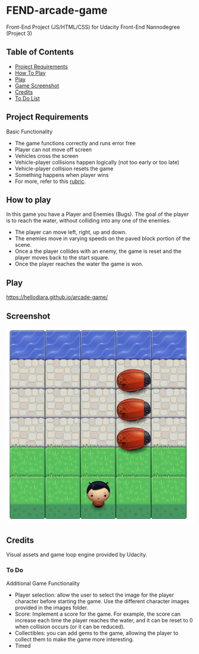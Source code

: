 FEND-arcade-game
===============================
Front-End Project (JS/HTML/CSS) for Udacity Front-End Nannodegree (Project 3)

## Table of Contents
* [Project Requirements](#project-requirements)
* [How To Play](#how-to-play)
* [Play](#play)
* [Game Screenshot](#screenshot)
* [Credits](#credits)
* [To Do List](#to-do)

## Project Requirements
Basic Functionality 
* The game functions correctly and runs error free
* Player can not move off screen
* Vehicles cross the screen
* Vehicle-player collisions happen logically (not too early or too late)
* Vehicle-player collision resets the game
* Something happens when player wins
* For more, refer to this [rubric](https://review.udacity.com/#!/projects/2696458597/rubric).

## How to play
In this game you have a Player and Enemies (Bugs). The goal of the player is to reach the water, without colliding into any one of the enemies. 
* The player can move left, right, up and down. 
* The enemies move in varying speeds on the paved block portion of the scene. 
* Once a the player collides with an enemy, the game is reset and the player moves back to the start square. 
* Once the player reaches the water the game is won.

## Play
https://hellodiara.github.io/arcade-game/

## Screenshot
![Screenshot of Arcade Game](https://github.com/hellodiara/arcade-game/blob/master/images/arcade-game-screenshot.png)

## Credits
Visual assets and game loop engine provided by Udacity.

### To Do
Additional Game Functionality
* Player selection: allow the user to select the image for the player character before starting the game. Use the different character images provided in the images folder.
* Score: Implement a score for the game. For example, the score can increase each time the player reaches the water, and it can be reset to 0 when collision occurs (or it can be reduced).
* Collectibles: you can add gems to the game, allowing the player to collect them to make the game more interesting.
* Timed

